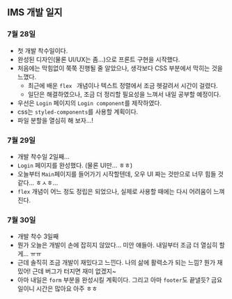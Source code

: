 ## IMS 개발 일지



### 7월 28일

* 첫 개발 착수일이다.
* 완성된 디자인(물론 UI/UX는 좀...)으로 프론트 구현을 시작했다.
* 처음에는 막힘없이 쭉쭉 진행될 줄 알았으나, 생각보다 CSS 부분에서 막히는 것을 느꼈다.
  * 최근에 배운 `flex ` 개념이나 텍스트 정렬에서 조금 헷갈려서 시간이 걸렸다.
  * 일단은 해결하였으나, 조금 더 정리할 필요성을 느껴서 내일 공부할 예정이다.
* 우선은 `Login` 페이지의 `Login component`를 제작하였다.
*  css는 `styled-components`를 사용할 계획이다. 
* 파일 분할을 열심히 해 보자...!



### 7월 29일

* 개발 착수일 2일째...
* `Login` 페이지를 완성했다. (물론 UI만... ㅎㅎ)
* 오늘부터 `Main`페이지를 들어가기 시작할텐데, 오우 UI 짜는 것만으로 너무 힘들 것 같다... ㅎㅅㅎ...
* `flex` 개념이 어느 정도 정립은 되었으나, 실제로 사용할 때에는 다시 어려움이 느껴진다.



### 7월 30일

* 개발 착수 3일째
* 뭔가 오늘은 개발이 손에 잡히지 않았다... 미안 얘들아. 내일부터 조금 더 열심히 할게... ㅠㅠ
* 근데 솔직히 조금 개발이 재밌다고 느낀다. 나의 삶에 활력소가 되는 느낌? 뭔가 재밌어! 근데 버그가 터지면 재미 없겠지~
* 아마 내일은 `form` 부분을 완성시킬 계획이다. 그리고 아마 `footer`도 끝낼듯? 금요일이니 시간은 많아요 아주 ㅎㅎ